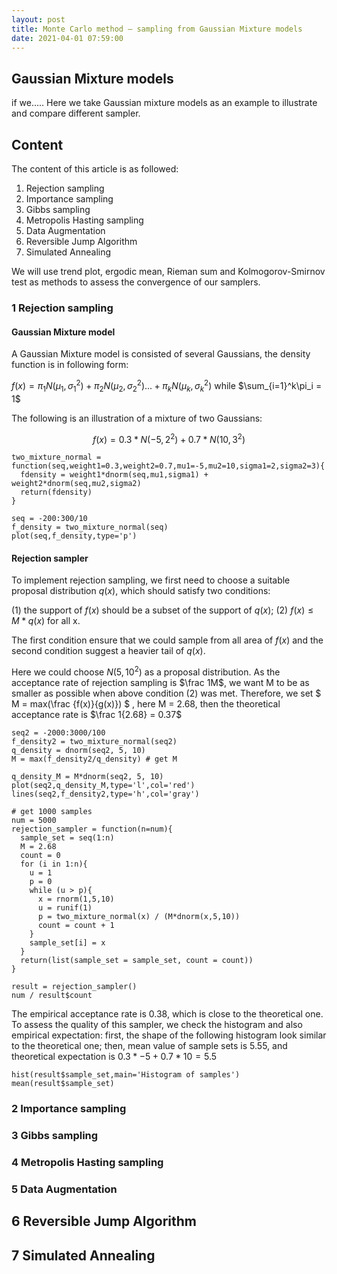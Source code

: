 ```yaml
---
layout: post
title: Monte Carlo method — sampling from Gaussian Mixture models
date: 2021-04-01 07:59:00
---
```


<script src="https://cdn.mathjax.org/mathjax/latest/MathJax.js?config=TeX-AMS-MML_HTMLorMML" type="text/javascript"></script>

<script type="text/x-mathjax-config">
  MathJax.Hub.Config({
    tex2jax: {
      inlineMath: [ ['$','$'], ["\\(","\\)"] ],
      processEscapes: true
    }
  });
</script>


## Gaussian Mixture models
if we.....
Here we take Gaussian mixture models as an example to illustrate and compare different sampler.

## Content

The content of this article is as followed:
1. Rejection sampling
2. Importance sampling
3. Gibbs sampling
4. Metropolis Hasting sampling
5. Data Augmentation
6. Reversible Jump Algorithm
7. Simulated Annealing


We will use trend plot, ergodic mean, Rieman sum and Kolmogorov-Smirnov test as methods to assess the convergence of our samplers.

### 1 Rejection sampling
#### Gaussian Mixture model
A Gaussian Mixture model is consisted of several Gaussians, the density function is in following form:

$f(x) = \pi_1N(\mu_1,\sigma_1^2)+\pi_2N(\mu_2,\sigma_2^2)...+\pi_kN(\mu_k,\sigma_k^2)$
while $\sum_{i=1}^k\pi_i = 1$

The following is an illustration of a mixture of two Gaussians:

$$f(x)=0.3*N(-5,2^2)+0.7*N(10,3^2)$$

```{r}
two_mixture_normal = function(seq,weight1=0.3,weight2=0.7,mu1=-5,mu2=10,sigma1=2,sigma2=3){
  fdensity = weight1*dnorm(seq,mu1,sigma1) + weight2*dnorm(seq,mu2,sigma2)
  return(fdensity)
}

seq = -200:300/10
f_density = two_mixture_normal(seq)
plot(seq,f_density,type='p')
```

#### Rejection sampler
To implement rejection sampling, we first need to choose a suitable proposal distribution $q(x)$, which should satisfy two conditions: 

(1) the support of $f(x)$ should be a subset of the support of $q(x)$;
(2) $f(x) \le M*q(x)$ for all x. 

The first condition ensure that we could sample from all area of $f(x)$ and the second condition suggest a heavier tail of $q(x)$.

Here we could choose $N(5,10^2)$ as a proposal distribution. As the acceptance rate of rejection sampling is $\frac 1M$, we want M to be as smaller as possible when above condition (2) was met. Therefore, we set $ M = max(\frac {f(x)}{g(x)}) $ , here M = 2.68, then the theoretical acceptance rate is $\frac 1{2.68} = 0.37$


```{r}
seq2 = -2000:3000/100
f_density2 = two_mixture_normal(seq2)
q_density = dnorm(seq2, 5, 10)
M = max(f_density2/q_density) # get M

q_density_M = M*dnorm(seq2, 5, 10)
plot(seq2,q_density_M,type='l',col='red')
lines(seq2,f_density2,type='h',col='gray')
```

```{r}
# get 1000 samples
num = 5000
rejection_sampler = function(n=num){
  sample_set = seq(1:n)
  M = 2.68
  count = 0
  for (i in 1:n){
    u = 1
    p = 0
    while (u > p){
      x = rnorm(1,5,10)
      u = runif(1) 
      p = two_mixture_normal(x) / (M*dnorm(x,5,10))
      count = count + 1
    }
    sample_set[i] = x
  }
  return(list(sample_set = sample_set, count = count))
}

result = rejection_sampler()
num / result$count
```
The empirical acceptance rate is 0.38, which is close to the theoretical one. 
To assess the quality of this sampler, we check the histogram and also empirical expectation:
first, the shape of the following histogram look similar to the theoretical one; then, mean value of sample sets is 5.55, and theoretical expectation is $0.3*-5+0.7*10 = 5.5$

```{r}
hist(result$sample_set,main='Histogram of samples')
mean(result$sample_set)
```

### 2 Importance sampling


### 3 Gibbs sampling


### 4 Metropolis Hasting sampling


### 5 Data Augmentation 


## 6 Reversible Jump Algorithm


## 7 Simulated Annealing